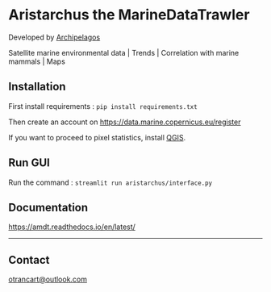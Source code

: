# Aristarchus the MarineDataTrawler
Developed by [Archipelagos](https://archipelago.gr/en/)

Satellite marine environmental data | Trends | Correlation with marine mammals | Maps

## Installation

First install requirements : ``pip install requirements.txt``

Then create an account on https://data.marine.copernicus.eu/register

If you want to proceed to pixel statistics, install [QGIS](https://www.qgis.org/en/site/forusers/download.html).

## Run GUI

Run the command : ``streamlit run aristarchus/interface.py``

## Documentation

https://amdt.readthedocs.io/en/latest/
___


## Contact
otrancart@outlook.com